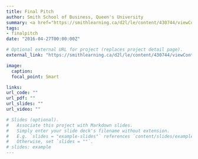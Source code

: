 ```yaml
---
title: Final Pitch
author: Smith School of Business, Queen's University 
summary: <a href="https://smithlearning.ca/d2l/le/content/430744/viewContent/2668267/View" style="text-decoration:>- none;" target="_blank">This assignment is due Dec 4, 2020 at 11:59 PM. This assignment is worth 30% of your final grade and is to be completed in groups. The final report must be submitted on D2L.</a>
tags:
- finalpitch
date: "2016-04-27T00:00:00Z"

# Optional external URL for project (replaces project detail page).
external_link: "https://smithlearning.ca/d2l/le/content/430744/viewContent/2668267/View"

image:
  caption: 
  focal_point: Smart

links:
url_code: ""
url_pdf: ""
url_slides: ""
url_video: ""

# Slides (optional).
#   Associate this project with Markdown slides.
#   Simply enter your slide deck's filename without extension.
#   E.g. `slides = "example-slides"` references `content/slides/example-slides.md`.
#   Otherwise, set `slides = ""`.
# slides: example
---
```


